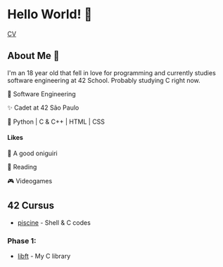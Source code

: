 
# Hello World! 👾

[CV](https://drive.google.com/file/d/1hjvLwm6AtVf3LYxZyCtlU3MVInPHHR9s/view?usp=sharing)

## About Me 💫
I'm an 18 year old that fell in love for programming and currently studies software engineering at 42 School. Probably studying C right now.

🔭 Software Engineering

✨ Cadet at 42 São Paulo

🧠 Python | C & C++ | HTML | CSS

#### Likes

🍙 A good oniguiri

📖 Reading

🎮 Videogames

## 42 Cursus
- [piscine](https://github.com/beatrizdile/42sp-piscine) - Shell & C codes

### Phase 1:

- [libft](https://github.com/beatrizdile/42sp-libft) - My C library
